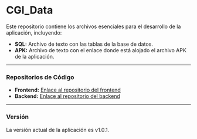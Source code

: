 # CGI_Data

Este repositorio contiene los archivos esenciales para el desarrollo de la aplicación, incluyendo:

- **SQL:** Archivo de texto con las tablas de la base de datos.
- **APK:** Archivo de texto con el enlace donde está alojado el archivo APK de la aplicación.

---

### Repositorios de Código

- **Frontend:** [Enlace al repositorio del frontend](https://github.com/ElizaOwO/CGI_Frontend.git)
- **Backend:** [Enlace al repositorio del backend](https://github.com/ElizaOwO/CGI_Backend.git)

---

### Versión
La versión actual de la aplicación es v1.0.1.


